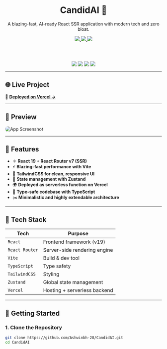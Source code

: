 <div align="center">
  <h1>CandidAI 🎯</h1>
  <p>A blazing-fast, AI-ready React SSR application with modern tech and zero bloat.</p>

  <a href="https://candid-ai-seven.vercel.app/">
    <img src="https://img.shields.io/badge/Live-Demo-green?style=for-the-badge&logo=vercel" />
  </a>
  <a href="https://github.com/Ashwinbh-28/CandidAI">
    <img src="https://img.shields.io/github/stars/Ashwinbh-28/CandidAI?style=for-the-badge&logo=github" />
  </a>
  <a href="https://github.com/Ashwinbh-28/CandidAI/blob/main/LICENSE">
    <img src="https://img.shields.io/github/license/Ashwinbh-28/CandidAI?style=for-the-badge" />
  </a>

  <br /><br />

  <img src="https://img.shields.io/badge/Built%20With-Vite-blue?style=flat-square&logo=vite" />
  <img src="https://img.shields.io/badge/SSR-React%20Router-orange?style=flat-square&logo=react" />
  <img src="https://img.shields.io/badge/TS-TypeScript-blue?style=flat-square&logo=typescript" />
  <img src="https://img.shields.io/badge/CSS-Tailwind-38bdf8?style=flat-square&logo=tailwindcss" />
</div>

---

## 🌐 Live Project

🔗 [**Deployed on Vercel →**](https://candid-ai-seven.vercel.app/)

---

## 📸 Preview

<!-- Replace with your actual screenshot -->
<img src="https://via.placeholder.com/1000x500?text=App+Screenshot+Goes+Here" alt="App Screenshot" style="border-radius: 8px" />

---

## 🧠 Features

- ⚛️ **React 19 + React Router v7 (SSR)**
- ⚡ **Blazing-fast performance with Vite**
- 💅 **TailwindCSS for clean, responsive UI**
- 💾 **State management with Zustand**
- 🌍 **Deployed as serverless function on Vercel**
- 🧱 **Type-safe codebase with TypeScript**
- ✂️ **Minimalistic and highly extendable architecture**

---

## 🧱 Tech Stack

| Tech              | Purpose                     |
|-------------------|------------------------------|
| `React`           | Frontend framework (v19)     |
| `React Router`    | Server-side rendering engine |
| `Vite`            | Build & dev tool             |
| `TypeScript`      | Type safety                  |
| `TailwindCSS`     | Styling                      |
| `Zustand`         | Global state management      |
| `Vercel`          | Hosting + serverless backend |

---

## 🚀 Getting Started

### 1. Clone the Repository

```bash
git clone https://github.com/Ashwinbh-28/CandidAI.git
cd CandidAI

